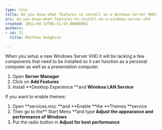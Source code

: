 ```yaml
---
type: rule
title: Do you know what features to install on a Windows Server VHD?
uri: do-you-know-what-features-to-install-on-a-windows-server-vhd
created: 2011-04-13T05:51:43.0000000Z
authors:
- id: 21
  title: Matthew Hodgkins

---
```


 When you setup a new Windows Server VHD it will be lacking a few components that need to be installed so it can function as a personal computer as well as a presentation computer.<br> 
1. Open **Server Manager**
2. Click on **Add Features**
3. Install **Desktop Experience **and **Wireless LAN Service**


If you want to enable themes:

1. Open **services.msc **and **Enable **the **Themes **service
2. Then go to the** Start Menu **and type **Adjust the appearance and performance of Windows**
3. Put the radio button in **Adjust for best performance**


